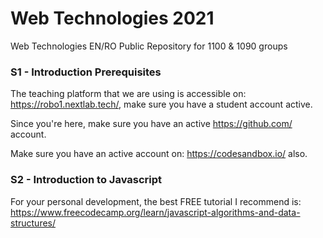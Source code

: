 # Web Technologies 2021
Web Technologies EN/RO Public Repository for 1100 & 1090 groups

### S1 - Introduction Prerequisites

The teaching platform that we are using is accessible on: https://robo1.nextlab.tech/, make sure you have a student account active.

Since you're here, make sure you have an active https://github.com/ account.

Make sure you have an active account on: https://codesandbox.io/ also.

### S2 - Introduction to Javascript

For your personal development, the best FREE tutorial I recommend is: https://www.freecodecamp.org/learn/javascript-algorithms-and-data-structures/

